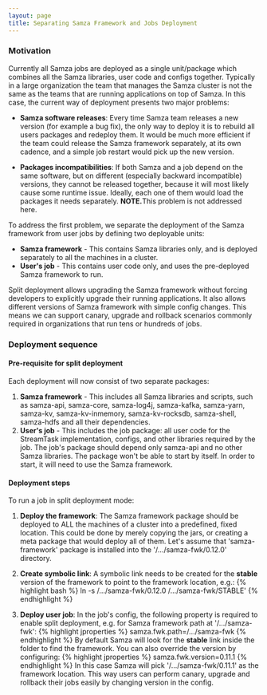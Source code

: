 ```yaml
---
layout: page
title: Separating Samza Framework and Jobs Deployment
---
```

<!--
   Licensed to the Apache Software Foundation (ASF) under one or more
   contributor license agreements.  See the NOTICE file distributed with
   this work for additional information regarding copyright ownership.
   The ASF licenses this file to You under the Apache License, Version 2.0
   (the "License"); you may not use this file except in compliance with
   the License.  You may obtain a copy of the License at

       http://www.apache.org/licenses/LICENSE-2.0

   Unless required by applicable law or agreed to in writing, software
   distributed under the License is distributed on an "AS IS" BASIS,
   WITHOUT WARRANTIES OR CONDITIONS OF ANY KIND, either express or implied.
   See the License for the specific language governing permissions and
   limitations under the License.
-->


### Motivation
Currently all Samza jobs are deployed as a single unit/package which combines all the Samza libraries, user code and configs together. Typically in a large organization the team that manages the Samza cluster is not the same as the teams that are running applications on top of Samza. In this case, the current way of deployment presents two major problems:

* **Samza software releases**:
Every time Samza team releases a new version (for example a bug fix), the only way to deploy it is to rebuild all users packages and redeploy them. It would be much more efficient if the team could release the Samza framework separately, at its own cadence, and a simple job restart would pick up the new version.

* **Packages incompatibilities**:
If both Samza and a job depend on the same software, but on different (especially backward incompatible) versions, they cannot be released together, because it will most likely cause some runtime issue. Ideally, each one of them would load the packages it needs separately.
<b>NOTE.</b>This problem is not addressed here.

To address the first problem, we separate the deployment of the Samza framework from user jobs by defining two deployable units:

* **Samza framework** - This contains Samza libraries only, and is deployed separately to all the machines in a cluster.
* **User's job** - This contains user code only, and uses the pre-deployed Samza framework to run.

Split deployment allows upgrading the Samza framework without forcing developers to explicitly upgrade their running applications. It also allows different versions of Samza framework with simple config changes. This means we can support canary, upgrade and rollback scenarios commonly
required in organizations that run tens or hundreds of jobs.

### Deployment sequence

#### Pre-requisite for split deployment
Each deployment will now consist of two separate packages:<p>

1. **Samza framework** - This includes all Samza libraries and scripts, such as samza-api, samza-core, samza-log4j, samza-kafka, samza-yarn, samza-kv, samza-kv-inmemory, samza-kv-rocksdb, samza-shell, samza-hdfs and all their dependencies.
2. **User's job** - This includes the job package: all user code for the StreamTask implementation, configs, and other libraries required by the job. The job's package should depend only samza-api and no other Samza libraries. The package won't be able to start by itself. In order to start, it will need to use the Samza framework.

#### Deployment steps
To run a job in split deployment mode:

1. **Deploy the framework**:
The Samza framework package should be deployed to ALL the machines of a cluster into a predefined, fixed location. This could be done by merely copying the jars, or creating a meta package that would deploy all of them. Let's assume that 'samza-framework' package is installed into the '/.../samza-fwk/0.12.0' directory.

2. **Create symbolic link**:
A symbolic link needs to be created for the **stable** version of the framework to point to the framework location, e.g.: {% highlight bash %} ln -s /.../samza-fwk/0.12.0 /.../samza-fwk/STABLE' {% endhighlight %}

3. **Deploy user job**:
In the job's config, the following property is required to enable split deployment, e.g. for Samza framework path at '/.../samza-fwk': {% highlight jproperties %} samza.fwk.path=/.../samza-fwk {% endhighlight %} By default Samza will look for the **stable** link inside the folder to find the framework. You can also override the version by configuring: {% highlight jproperties %} samza.fwk.version=0.11.1 {% endhighlight %} In this case Samza will pick '/.../samza-fwk/0.11.1' as the framework location. This way users can perform canary, upgrade and rollback their jobs easily by changing version in the config.

